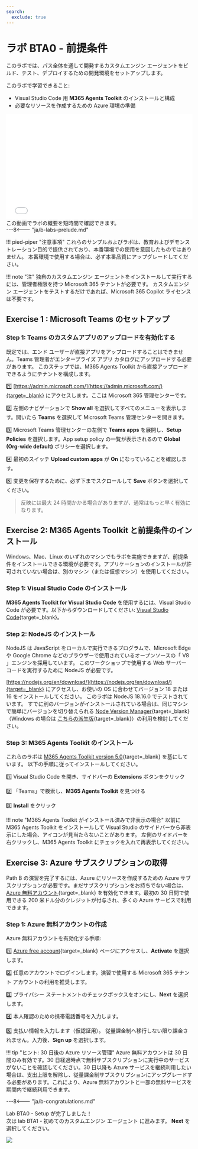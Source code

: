 ```yaml
---
search:
  exclude: true
---
```

# ラボ BTA0 - 前提条件

このラボでは、パス全体を通して開発するカスタムエンジン エージェントをビルド、テスト、デプロイするための開発環境をセットアップします。

このラボで学習できること:

- Visual Studio Code 用 **M365 Agents Toolkit** のインストールと構成
- 必要なリソースを作成するための Azure 環境の準備

<div class="lab-intro-video">
    <div style="flex: 1; min-width: 0;">
        <iframe  src="//www.youtube.com/embed/Onk04pehtjE" frameborder="0" allowfullscreen style="width: 100%; aspect-ratio: 16/9;">          
        </iframe>
          <div>この動画でラボの概要を短時間で確認できます。</div>
    </div>
    <div style="flex: 1; min-width: 0;">
        ---8<--- "ja/b-labs-prelude.md"
    </div>
</div>

!!! pied-piper "注意事項"
    これらのサンプルおよびラボは、教育およびデモンストレーション目的で提供されており、本番環境での使用を意図したものではありません。 本番環境で使用する場合は、必ず本番品質にアップグレードしてください。

!!! note "注"
    独自のカスタムエンジン エージェントをインストールして実行するには、管理者権限を持つ Microsoft 365 テナントが必要です。 カスタムエンジン エージェントをテストするだけであれば、Microsoft 365 Copilot  ライセンスは不要です。

## Exercise 1 : Microsoft Teams のセットアップ

### Step 1: Teams のカスタムアプリのアップロードを有効化する

既定では、エンド  ユーザーが直接アプリをアップロードすることはできません。Teams 管理者がエンタープライズ アプリ カタログにアップロードする必要があります。 このステップでは、M365 Agents Toolkit から直接アップロードできるようにテナントを構成します。

1️⃣ [https://admin.microsoft.com/](https://admin.microsoft.com/){target=_blank} にアクセスします。ここは Microsoft 365 管理センターです。

2️⃣ 左側のナビゲーションで **Show all** を選択してすべてのメニューを表示します。開いたら **Teams** を選択して Microsoft Teams 管理センターを開きます。

3️⃣ Microsoft Teams 管理センターの左側で **Teams apps** を展開し、**Setup Policies** を選択します。App setup policy の一覧が表示されるので **Global (Org-wide default)** ポリシーを選択します。

4️⃣ 最初のスイッチ **Upload custom apps** が **On** になっていることを確認します。

5️⃣ 変更を保存するために、必ず下までスクロールして **Save** ボタンを選択してください。

> 反映には最大 24 時間かかる場合がありますが、通常はもっと早く有効になります。

<cc-end-step lab="bta0" exercise="1" step="1" />

## Exercise 2: M365 Agents Toolkit と前提条件のインストール

Windows、Mac、Linux のいずれのマシンでもラボを実施できますが、前提条件をインストールできる環境が必要です。アプリケーションのインストールが許可されていない場合は、別のマシン（または仮想マシン）を使用してください。

### Step 1: Visual Studio Code のインストール

**M365 Agents Toolkit for Visual Studio Code** を使用するには、Visual Studio Code が必要です。以下からダウンロードしてください: [Visual Studio Code](https://code.visualstudio.com/download){target=_blank}。

<cc-end-step lab="bta0" exercise="2" step="1" />

### Step 2: NodeJS のインストール

NodeJS は JavaScript をローカルで実行できるプログラムで、Microsoft Edge や Google Chrome などのブラウザーで使用されているオープンソースの「 V8 」エンジンを採用しています。 このワークショップで使用する Web サーバー コードを実行するために NodeJS が必要です。

[https://nodejs.org/en/download/](https://nodejs.org/en/download/){target=_blank} にアクセスし、お使いの OS に合わせてバージョン 18 または 16 をインストールしてください。 このラボは NodeJS 18.16.0 でテストされています。 すでに別のバージョンがインストールされている場合は、同じマシンで簡単にバージョンを切り替えられる [Node Version Manager](https://github.com/nvm-sh/nvm){target=_blank}（Windows の場合は [こちらの派生版](https://github.com/coreybutler/nvm-windows){target=_blank}）の利用を検討してください。

<cc-end-step lab="bta0" exercise="2" step="2" />

### Step 3: M365 Agents Toolkit のインストール

これらのラボは [M365 Agents Toolkit version 5.0](https://marketplace.visualstudio.com/items?itemName=TeamsDevApp.ms-teams-vscode-extension){target=_blank} を基にしています。 以下の手順に従ってインストールしてください。

1️⃣ Visual Studio Code を開き、サイドバーの **Extensions** ボタンをクリック

2️⃣ 「Teams」で検索し、**M365 Agents Toolkit** を見つける

3️⃣ **Install** をクリック

!!! note "M365 Agents Toolkit がインストール済みで非表示の場合"
    以前に M365 Agents Toolkit をインストールして Visual Studio のサイドバーから非表示にした場合、アイコンが見当たらないことがあります。 左側のサイドバーを右クリックし、M365 Agents Toolkit にチェックを入れて再表示してください。

<cc-end-step lab="bta0" exercise="2" step="3" />

## Exercise 3: Azure サブスクリプションの取得

Path B の演習を完了するには、Azure にリソースを作成するための Azure サブスクリプションが必要です。まだサブスクリプションをお持ちでない場合は、[Azure 無料アカウント](https://azure.microsoft.com/en-us/pricing/offers/ms-azr-0044p){target=_blank} を有効化できます。最初の 30 日間で使用できる 200 米ドル分のクレジットが付与され、多くの Azure サービスで利用できます。

### Step 1: Azure 無料アカウントの作成

Azure 無料アカウントを有効化する手順:

1️⃣ [Azure free account](https://azure.microsoft.com/en-us/pricing/offers/ms-azr-0044p){target=_blank} ページにアクセスし、**Activate** を選択します。

2️⃣ 任意のアカウントでログインします。演習で使用する Microsoft 365 テナント アカウントの利用を推奨します。

3️⃣ プライバシー ステートメントのチェックボックスをオンにし、**Next** を選択します。

4️⃣ 本人確認のための携帯電話番号を入力します。

5️⃣ 支払い情報を入力します（仮認証用）。 従量課金制へ移行しない限り課金されません。入力後、**Sign up** を選択します。

!!! tip "ヒント: 30 日後の Azure リソース管理"
    Azure 無料アカウントは 30 日間のみ有効です。30 日経過時点で無料サブスクリプションに実行中のサービスがないことを確認してください。30 日以降も Azure サービスを継続利用したい場合は、支出上限を解除し、従量課金制サブスクリプションにアップグレードする必要があります。これにより、Azure 無料アカウントと一部の無料サービスを期間内で継続利用できます。

<cc-end-step lab="bta0" exercise="3" step="1" />

---8<--- "ja/b-congratulations.md"

Lab BTA0 - Setup が完了しました！  
次は lab BTA1 - 初めてのカスタムエンジン エージェント に進みます。 **Next** を選択してください。

<cc-next url="../01-custom-engine-agent" />

<img src="https://m365-visitor-stats.azurewebsites.net/copilot-camp/custom-engine/teams-ai/00-prerequisites" />